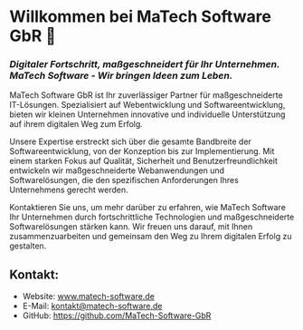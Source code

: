 # Willkommen bei MaTech Software GbR 👋

### *Digitaler Fortschritt, maßgeschneidert für Ihr Unternehmen. MaTech Software - Wir bringen Ideen zum Leben.*

MaTech Software GbR ist Ihr zuverlässiger Partner für maßgeschneiderte IT-Lösungen. Spezialisiert auf Webentwicklung und Softwareentwicklung, bieten wir kleinen Unternehmen innovative und individuelle Unterstützung auf ihrem digitalen Weg zum Erfolg.

Unsere Expertise erstreckt sich über die gesamte Bandbreite der Softwareentwicklung, von der Konzeption bis zur Implementierung. Mit einem starken Fokus auf Qualität, Sicherheit und Benutzerfreundlichkeit entwickeln wir maßgeschneiderte Webanwendungen und Softwarelösungen, die den spezifischen Anforderungen Ihres Unternehmens gerecht werden.

Kontaktieren Sie uns, um mehr darüber zu erfahren, wie MaTech Software Ihr Unternehmen durch fortschrittliche Technologien und maßgeschneiderte Softwarelösungen stärken kann. Wir freuen uns darauf, mit Ihnen zusammenzuarbeiten und gemeinsam den Weg zu Ihrem digitalen Erfolg zu gestalten.

## Kontakt:
- Website: www.matech-software.de
- E-Mail: kontakt@matech-software.de 
- GitHub: https://github.com/MaTech-Software-GbR
